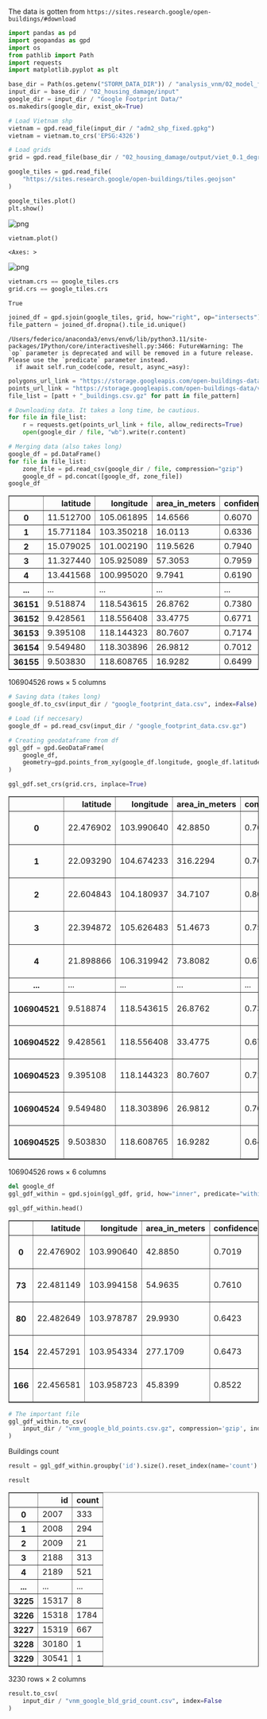 The data is gotten from `https://sites.research.google/open-buildings/#download`


```python
import pandas as pd
import geopandas as gpd
import os
from pathlib import Path
import requests
import matplotlib.pyplot as plt
```


```python
base_dir = Path(os.getenv("STORM_DATA_DIR")) / "analysis_vnm/02_model_features/"
input_dir = base_dir / "02_housing_damage/input"
google_dir = input_dir / "Google Footprint Data/"
os.makedirs(google_dir, exist_ok=True)

# Load Vietnam shp
vietnam = gpd.read_file(input_dir / "adm2_shp_fixed.gpkg")
vietnam = vietnam.to_crs('EPSG:4326')

# Load grids
grid = gpd.read_file(base_dir / "02_housing_damage/output/viet_0.1_degree_grid_land_overlap_new.gpkg")
```


```python
google_tiles = gpd.read_file(
    "https://sites.research.google/open-buildings/tiles.geojson"
)
```


```python
google_tiles.plot()
plt.show()
```



![png](02.1.0_google_open_buildings_files/02.1.0_google_open_buildings_4_0.png)




```python
vietnam.plot()
```




    <Axes: >





![png](02.1.0_google_open_buildings_files/02.1.0_google_open_buildings_5_1.png)




```python
vietnam.crs == google_tiles.crs
grid.crs == google_tiles.crs
```




    True




```python
joined_df = gpd.sjoin(google_tiles, grid, how="right", op="intersects")
file_pattern = joined_df.dropna().tile_id.unique()
```

    /Users/federico/anaconda3/envs/env6/lib/python3.11/site-packages/IPython/core/interactiveshell.py:3466: FutureWarning: The `op` parameter is deprecated and will be removed in a future release. Please use the `predicate` parameter instead.
      if await self.run_code(code, result, async_=asy):



```python
polygons_url_link = "https://storage.googleapis.com/open-buildings-data/v2/polygons_s2_level_4_gzip/"
points_url_link = "https://storage.googleapis.com/open-buildings-data/v2/points_s2_level_4_gzip/"
file_list = [patt + "_buildings.csv.gz" for patt in file_pattern]
```


```python
# Downloading data. It takes a long time, be cautious.
for file in file_list:
    r = requests.get(points_url_link + file, allow_redirects=True)
    open(google_dir / file, "wb").write(r.content)
```


```python
# Merging data (also takes long)
google_df = pd.DataFrame()
for file in file_list:
    zone_file = pd.read_csv(google_dir / file, compression="gzip")
    google_df = pd.concat([google_df, zone_file])
google_df
```




<div>
<style scoped>
    .dataframe tbody tr th:only-of-type {
        vertical-align: middle;
    }

    .dataframe tbody tr th {
        vertical-align: top;
    }

    .dataframe thead th {
        text-align: right;
    }
</style>
<table border="1" class="dataframe">
  <thead>
    <tr style="text-align: right;">
      <th></th>
      <th>latitude</th>
      <th>longitude</th>
      <th>area_in_meters</th>
      <th>confidence</th>
      <th>full_plus_code</th>
    </tr>
  </thead>
  <tbody>
    <tr>
      <th>0</th>
      <td>11.512700</td>
      <td>105.061895</td>
      <td>14.6566</td>
      <td>0.6070</td>
      <td>7P37G376+3QJ4</td>
    </tr>
    <tr>
      <th>1</th>
      <td>15.771184</td>
      <td>103.350218</td>
      <td>16.0113</td>
      <td>0.6336</td>
      <td>7P75Q9C2+F3G9</td>
    </tr>
    <tr>
      <th>2</th>
      <td>15.079025</td>
      <td>101.002190</td>
      <td>119.5626</td>
      <td>0.7940</td>
      <td>7P7332H2+JV4R</td>
    </tr>
    <tr>
      <th>3</th>
      <td>11.327440</td>
      <td>105.925089</td>
      <td>57.3053</td>
      <td>0.7959</td>
      <td>7P378WGG+X2GH</td>
    </tr>
    <tr>
      <th>4</th>
      <td>13.441568</td>
      <td>100.995020</td>
      <td>9.7941</td>
      <td>0.6190</td>
      <td>7P52CXRW+J2CP</td>
    </tr>
    <tr>
      <th>...</th>
      <td>...</td>
      <td>...</td>
      <td>...</td>
      <td>...</td>
      <td>...</td>
    </tr>
    <tr>
      <th>36151</th>
      <td>9.518874</td>
      <td>118.543615</td>
      <td>26.8762</td>
      <td>0.7380</td>
      <td>6PXWGG9V+GCXW</td>
    </tr>
    <tr>
      <th>36152</th>
      <td>9.428561</td>
      <td>118.556408</td>
      <td>33.4775</td>
      <td>0.6771</td>
      <td>6PXWCHH4+CHFC</td>
    </tr>
    <tr>
      <th>36153</th>
      <td>9.395108</td>
      <td>118.144323</td>
      <td>80.7607</td>
      <td>0.7174</td>
      <td>6PXW94WV+2PW7</td>
    </tr>
    <tr>
      <th>36154</th>
      <td>9.549480</td>
      <td>118.303896</td>
      <td>26.9812</td>
      <td>0.7012</td>
      <td>6PXWG8X3+QHR4</td>
    </tr>
    <tr>
      <th>36155</th>
      <td>9.503830</td>
      <td>118.608765</td>
      <td>16.9282</td>
      <td>0.6499</td>
      <td>6PXWGJ35+GGJ7</td>
    </tr>
  </tbody>
</table>
<p>106904526 rows × 5 columns</p>
</div>




```python
# Saving data (takes long)
google_df.to_csv(input_dir / "google_footprint_data.csv", index=False)
```


```python
# Load (if neccesary)
google_df = pd.read_csv(input_dir / "google_footprint_data.csv.gz")
```


```python
# Creating geodataframe from df
ggl_gdf = gpd.GeoDataFrame(
    google_df,
    geometry=gpd.points_from_xy(google_df.longitude, google_df.latitude),
)
```


```python
ggl_gdf.set_crs(grid.crs, inplace=True)
```




<div>
<style scoped>
    .dataframe tbody tr th:only-of-type {
        vertical-align: middle;
    }

    .dataframe tbody tr th {
        vertical-align: top;
    }

    .dataframe thead th {
        text-align: right;
    }
</style>
<table border="1" class="dataframe">
  <thead>
    <tr style="text-align: right;">
      <th></th>
      <th>latitude</th>
      <th>longitude</th>
      <th>area_in_meters</th>
      <th>confidence</th>
      <th>full_plus_code</th>
      <th>geometry</th>
    </tr>
  </thead>
  <tbody>
    <tr>
      <th>0</th>
      <td>22.476902</td>
      <td>103.990640</td>
      <td>42.8850</td>
      <td>0.7019</td>
      <td>7PJ5FXGR+Q763</td>
      <td>POINT (103.99064 22.47690)</td>
    </tr>
    <tr>
      <th>1</th>
      <td>22.093290</td>
      <td>104.674233</td>
      <td>316.2294</td>
      <td>0.7681</td>
      <td>7PJ63MVF+8M9F</td>
      <td>POINT (104.67423 22.09329)</td>
    </tr>
    <tr>
      <th>2</th>
      <td>22.604843</td>
      <td>104.180937</td>
      <td>34.7107</td>
      <td>0.8088</td>
      <td>7PJ6J53J+W9MQ</td>
      <td>POINT (104.18094 22.60484)</td>
    </tr>
    <tr>
      <th>3</th>
      <td>22.394872</td>
      <td>105.626483</td>
      <td>51.4673</td>
      <td>0.7544</td>
      <td>7PJ79JVG+WHXV</td>
      <td>POINT (105.62648 22.39487)</td>
    </tr>
    <tr>
      <th>4</th>
      <td>21.898866</td>
      <td>106.319942</td>
      <td>73.8082</td>
      <td>0.6722</td>
      <td>7PH8V8X9+GXWJ</td>
      <td>POINT (106.31994 21.89887)</td>
    </tr>
    <tr>
      <th>...</th>
      <td>...</td>
      <td>...</td>
      <td>...</td>
      <td>...</td>
      <td>...</td>
      <td>...</td>
    </tr>
    <tr>
      <th>106904521</th>
      <td>9.518874</td>
      <td>118.543615</td>
      <td>26.8762</td>
      <td>0.7380</td>
      <td>6PXWGG9V+GCXW</td>
      <td>POINT (118.54362 9.51887)</td>
    </tr>
    <tr>
      <th>106904522</th>
      <td>9.428561</td>
      <td>118.556408</td>
      <td>33.4775</td>
      <td>0.6771</td>
      <td>6PXWCHH4+CHFC</td>
      <td>POINT (118.55641 9.42856)</td>
    </tr>
    <tr>
      <th>106904523</th>
      <td>9.395108</td>
      <td>118.144323</td>
      <td>80.7607</td>
      <td>0.7174</td>
      <td>6PXW94WV+2PW7</td>
      <td>POINT (118.14432 9.39511)</td>
    </tr>
    <tr>
      <th>106904524</th>
      <td>9.549480</td>
      <td>118.303896</td>
      <td>26.9812</td>
      <td>0.7012</td>
      <td>6PXWG8X3+QHR4</td>
      <td>POINT (118.30390 9.54948)</td>
    </tr>
    <tr>
      <th>106904525</th>
      <td>9.503830</td>
      <td>118.608765</td>
      <td>16.9282</td>
      <td>0.6499</td>
      <td>6PXWGJ35+GGJ7</td>
      <td>POINT (118.60877 9.50383)</td>
    </tr>
  </tbody>
</table>
<p>106904526 rows × 6 columns</p>
</div>




```python
del google_df
ggl_gdf_within = gpd.sjoin(ggl_gdf, grid, how="inner", predicate="within")

```


```python
ggl_gdf_within.head()
```




<div>
<style scoped>
    .dataframe tbody tr th:only-of-type {
        vertical-align: middle;
    }

    .dataframe tbody tr th {
        vertical-align: top;
    }

    .dataframe thead th {
        text-align: right;
    }
</style>
<table border="1" class="dataframe">
  <thead>
    <tr style="text-align: right;">
      <th></th>
      <th>latitude</th>
      <th>longitude</th>
      <th>area_in_meters</th>
      <th>confidence</th>
      <th>full_plus_code</th>
      <th>geometry</th>
      <th>index_right</th>
      <th>id</th>
      <th>Longitude</th>
      <th>Latitude</th>
      <th>Centroid</th>
    </tr>
  </thead>
  <tbody>
    <tr>
      <th>0</th>
      <td>22.476902</td>
      <td>103.990640</td>
      <td>42.8850</td>
      <td>0.7019</td>
      <td>7PJ5FXGR+Q763</td>
      <td>POINT (103.99064 22.47690)</td>
      <td>274</td>
      <td>5265</td>
      <td>103.95</td>
      <td>22.45</td>
      <td>103.95E_22.45N</td>
    </tr>
    <tr>
      <th>73</th>
      <td>22.481149</td>
      <td>103.994158</td>
      <td>54.9635</td>
      <td>0.7610</td>
      <td>7PJ5FXJV+FM3R</td>
      <td>POINT (103.99416 22.48115)</td>
      <td>274</td>
      <td>5265</td>
      <td>103.95</td>
      <td>22.45</td>
      <td>103.95E_22.45N</td>
    </tr>
    <tr>
      <th>80</th>
      <td>22.482649</td>
      <td>103.978787</td>
      <td>29.9930</td>
      <td>0.6423</td>
      <td>7PJ5FXMH+3G3R</td>
      <td>POINT (103.97879 22.48265)</td>
      <td>274</td>
      <td>5265</td>
      <td>103.95</td>
      <td>22.45</td>
      <td>103.95E_22.45N</td>
    </tr>
    <tr>
      <th>154</th>
      <td>22.457291</td>
      <td>103.954334</td>
      <td>277.1709</td>
      <td>0.6473</td>
      <td>7PJ5FX43+WP8P</td>
      <td>POINT (103.95433 22.45729)</td>
      <td>274</td>
      <td>5265</td>
      <td>103.95</td>
      <td>22.45</td>
      <td>103.95E_22.45N</td>
    </tr>
    <tr>
      <th>166</th>
      <td>22.456581</td>
      <td>103.958723</td>
      <td>45.8399</td>
      <td>0.8522</td>
      <td>7PJ5FX45+JFQ6</td>
      <td>POINT (103.95872 22.45658)</td>
      <td>274</td>
      <td>5265</td>
      <td>103.95</td>
      <td>22.45</td>
      <td>103.95E_22.45N</td>
    </tr>
  </tbody>
</table>
</div>




```python
# The important file
ggl_gdf_within.to_csv(
    input_dir / "vnm_google_bld_points.csv.gz", compression='gzip', index=False
)
```

Buildings count


```python
result = ggl_gdf_within.groupby('id').size().reset_index(name='count')
```


```python
result
```




<div>
<style scoped>
    .dataframe tbody tr th:only-of-type {
        vertical-align: middle;
    }

    .dataframe tbody tr th {
        vertical-align: top;
    }

    .dataframe thead th {
        text-align: right;
    }
</style>
<table border="1" class="dataframe">
  <thead>
    <tr style="text-align: right;">
      <th></th>
      <th>id</th>
      <th>count</th>
    </tr>
  </thead>
  <tbody>
    <tr>
      <th>0</th>
      <td>2007</td>
      <td>333</td>
    </tr>
    <tr>
      <th>1</th>
      <td>2008</td>
      <td>294</td>
    </tr>
    <tr>
      <th>2</th>
      <td>2009</td>
      <td>21</td>
    </tr>
    <tr>
      <th>3</th>
      <td>2188</td>
      <td>313</td>
    </tr>
    <tr>
      <th>4</th>
      <td>2189</td>
      <td>521</td>
    </tr>
    <tr>
      <th>...</th>
      <td>...</td>
      <td>...</td>
    </tr>
    <tr>
      <th>3225</th>
      <td>15317</td>
      <td>8</td>
    </tr>
    <tr>
      <th>3226</th>
      <td>15318</td>
      <td>1784</td>
    </tr>
    <tr>
      <th>3227</th>
      <td>15319</td>
      <td>667</td>
    </tr>
    <tr>
      <th>3228</th>
      <td>30180</td>
      <td>1</td>
    </tr>
    <tr>
      <th>3229</th>
      <td>30541</td>
      <td>1</td>
    </tr>
  </tbody>
</table>
<p>3230 rows × 2 columns</p>
</div>




```python
result.to_csv(
    input_dir / "vnm_google_bld_grid_count.csv", index=False
)
```
